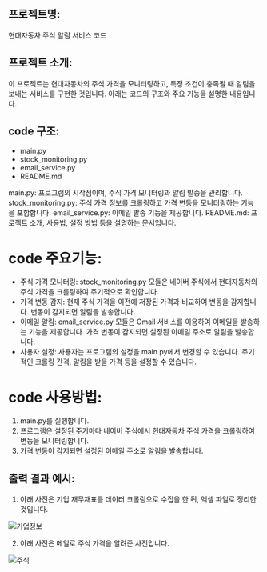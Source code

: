 ## 프로젝트명:
현대자동차 주식 알림 서비스 코드

## 프로젝트 소개:
이 프로젝트는 현대자동차의 주식 가격을 모니터링하고, 특정 조건이 충족될 때 알림을 보내는 서비스를 구현한 것입니다. 아래는 코드의 구조와 주요 기능을 설명한 내용입니다.

## code 구조:
- main.py
- stock_monitoring.py
- email_service.py
- README.md

main.py: 프로그램의 시작점이며, 주식 가격 모니터링과 알림 발송을 관리합니다.
stock_monitoring.py: 주식 가격 정보를 크롤링하고 가격 변동을 모니터링하는 기능을 포함합니다.
email_service.py: 이메일 발송 기능을 제공합니다.
README.md: 프로젝트 소개, 사용법, 설정 방법 등을 설명하는 문서입니다.

# code 주요기능:
- 주식 가격 모니터링: stock_monitoring.py 모듈은 네이버 주식에서 현대자동차의 주식 가격을 크롤링하여 주기적으로 확인합니다.
- 가격 변동 감지: 현재 주식 가격을 이전에 저장된 가격과 비교하여 변동을 감지합니다. 변동이 감지되면 알림을 발송합니다.
- 이메일 알림: email_service.py 모듈은 Gmail 서비스를 이용하여 이메일을 발송하는 기능을 제공합니다. 가격 변동이 감지되면 설정된 이메일 주소로 알림을 발송합니다.
- 사용자 설정: 사용자는 프로그램의 설정을 main.py에서 변경할 수 있습니다. 주기적인 크롤링 간격, 알림을 받을 가격 등을 설정할 수 있습니다.

# code 사용방법:
1. main.py를 실행합니다.
2. 프로그램은 설정된 주기마다 네이버 주식에서 현대자동차 주식 가격을 크롤링하여 변동을 모니터링합니다.
3. 가격 변동이 감지되면 설정된 이메일 주소로 알림을 발송합니다.

## 출력 결과 예시:
1. 아래 사진은 기업 재무재표를 데이터 크롤링으로 수집을 한 뒤, 엑셀 파일로 정리한 것입니다.

![기업정보](https://github.com/Leekhoo/stock/assets/137920352/71dbd0f5-4e44-4055-ad81-ffe8bc5e3770)

2. 아래 사진은 메일로 주식 가격을 알려준 사진입니다.

![주식](https://github.com/Leekhoo/stock/assets/137920352/a01e3634-3ec5-473a-b3a2-8de4495d9ae5)

